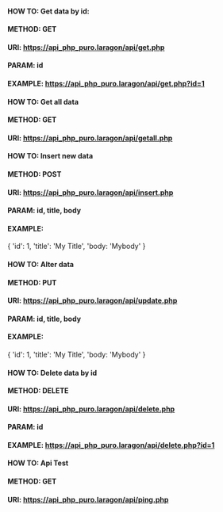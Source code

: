 #### HOW TO: Get data by id:

#### METHOD: GET

#### URI: https://api_php_puro.laragon/api/get.php

#### PARAM: id

#### EXAMPLE: https://api_php_puro.laragon/api/get.php?id=1

#### HOW TO: Get all data

#### METHOD: GET

#### URI: https://api_php_puro.laragon/api/getall.php

#### HOW TO: Insert new data

#### METHOD: POST

#### URI: https://api_php_puro.laragon/api/insert.php

#### PARAM: id, title, body

#### EXAMPLE:

{
'id': 1,
'title': 'My Title',
'body: 'Mybody'
}

#### HOW TO: Alter data

#### METHOD: PUT

#### URI: https://api_php_puro.laragon/api/update.php

#### PARAM: id, title, body

#### EXAMPLE:

{
'id': 1,
'title': 'My Title',
'body: 'Mybody'
}

#### HOW TO: Delete data by id

#### METHOD: DELETE

#### URI: https://api_php_puro.laragon/api/delete.php

#### PARAM: id

#### EXAMPLE: https://api_php_puro.laragon/api/delete.php?id=1

#### HOW TO: Api Test

#### METHOD: GET

#### URI: https://api_php_puro.laragon/api/ping.php
